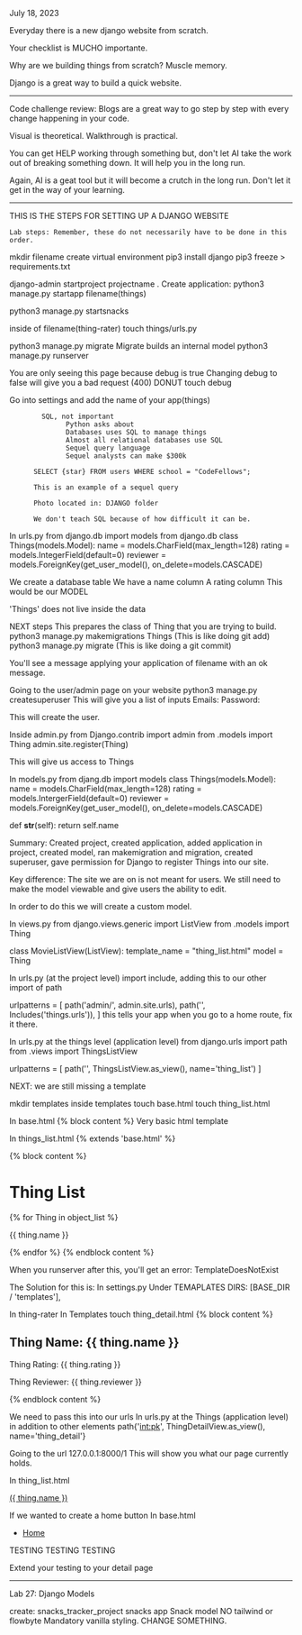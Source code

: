 July 18, 2023

Everyday there is a new django website from scratch.

Your checklist is MUCHO importante.

Why are we building things from scratch? Muscle memory.


Django is a great way to build a quick website.
___________________________________________________________
Code challenge review:
Blogs are a great way to go step by step with every change happening in your code.

Visual is theoretical. Walkthrough is practical.

You can get HELP working through something but, don't let AI take the work out of breaking something down. It will help you in the long run.

Again, AI is a geat tool but it will become a crutch in the long run. Don't let it get in the way of your learning.
___________________________________________________________



THIS IS THE STEPS FOR SETTING UP A DJANGO WEBSITE


    Lab steps: Remember, these do not necessarily have to be done in this order.

mkdir filename
create virtual environment
pip3 install django
pip3 freeze > requirements.txt

django-admin startproject projectname .
Create application: 
python3 manage.py startapp filename(things)

python3 manage.py startsnacks

inside of filename(thing-rater) touch things/urls.py

python3 manage.py migrate  Migrate builds an internal model
python3 manage.py runserver

You are only seeing this page because debug is true
Changing debug to false will give you a bad request (400)
DONUT touch debug

Go into settings and add the name of your app(things)


            SQL, not important
                  Python asks about 
                  Databases uses SQL to manage things
                  Almost all relational databases use SQL
                  Sequel query language
                  Sequel analysts can make $300k

          SELECT {star} FROM users WHERE school = "CodeFellows";

          This is an example of a sequel query

          Photo located in: DJANGO folder

          We don't teach SQL because of how difficult it can be.

In urls.py
from django.db import models
from django.db 
  class Things(models.Model):
    name = models.CharField(max_length=128)
    rating = models.IntegerField(default=0)
    reviewer = models.ForeignKey(get_user_model(), on_delete=models.CASCADE)

We create a database table
We have a name column
A rating column
This would be our MODEL

'Things' does not live inside the data



NEXT steps
  This prepares the class of Thing that you are trying to build.
python3 manage.py makemigrations Things (This is like doing git add)
python3 manage.py migrate (This is like doing a git commit)

You'll see a message applying your application of filename with an ok message.



Going to the user/admin page on your website
python3 manage.py createsuperuser
This will give you a list of inputs
Emails:
Password:

This will create the user.

Inside admin.py
from Django.contrib import admin
from .models import Thing
admin.site.register(Thing)

This will give us access to Things

In models.py
from djang.db import models
  class Things(models.Model):
    name = models.CharField(max_length=128)
    rating = models.IntergerField(default=0)
    reviewer = models.ForeignKey(get_user_model(), on_delete=models.CASCADE)

def __str__(self):
  return self.name


Summary: Created project, created application, added application in project, created model, ran makemigration and migration, created superuser, gave permission for Django to register Things into our site.

Key difference: The site we are on is not meant for users. 
We still need to make the model viewable and give users the ability to edit.

In order to do this we will create a custom model.

In views.py
from django.views.generic import ListView
from .models import Thing

class MovieListView(ListView):
  template_name = "thing_list.html"
  model = Thing


In urls.py (at the project level)
  import include, adding this to our other import of path

urlpatterns = [
  path('admin/', admin.site.urls),
  path('', Includes('things.urls')),
]
this tells your app when you go to a home route, fix it there.


In urls.py at the things level (application level)
  from django.urls import path
  from .views import ThingsListView

urlpatterns = [
  path('', ThingsListView.as_view(), name='thing_list')
]

NEXT: we are still missing a template

mkdir templates
inside templates 
  touch base.html
  touch thing_list.html

In base.html
{% block content %}
Very basic html template

In things_list.html
{% extends 'base.html' %}

  {% block content %}
    <h1>Thing List</h1>
    {% for Thing in object_list %}
      <p>{{ thing.name }}</p>
    {% endfor %}
{% endblock content %}

When you runserver after this, you'll get an error: TemplateDoesNotExist

The Solution for this is:
In settings.py
  Under TEMAPLATES
    DIRS: [BASE_DIR / 'templates'],

In thing-rater
  In Templates
    touch thing_detail.html
{% block content %}
  <section>
    <h2>Thing Name: {{ thing.name }}</h2>
    <p>Thing Rating: {{ thing.rating }}</p>
    <p>Thing Reviewer: {{ thing.reviewer }}</p>
  </section>
{% endblock content %}

We need to pass this into our urls
In urls.py at the Things (application level)
  in addition to other elements
path{'<int:pk>', ThingDetailView.as_view(), name='thing_detail'}

Going to the url 127.0.0.1:8000/1
This will show you what our page currently holds.

In thing_list.html
  <p><a href='{% url 'thing_detail' thing.pk %}'> ({ thing.name }) </a></p>

If we wanted to create a home button
  In base.html
    <nav>
      <ul>
        <li><a href="{% url 'thing_list' %}">Home</a></li>
      </ul>
    </nav>


TESTING TESTING TESTING

  Extend your testing to your detail page
__________________________________________________

Lab 27: Django Models

create: snacks_tracker_project
snacks app
Snack model
  NO tailwind or flowbyte
Mandatory vanilla styling. CHANGE SOMETHING.

